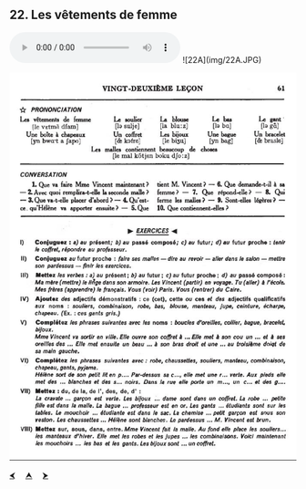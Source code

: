 ## 22. Les vêtements de femme

  <audio controls>
    <source src="sound/22A.mp3"></source>
  </audio>
![22A](img/22A.JPG)

![22B](img/22B.JPG)

<p>
  <a href='21.html' title='Önceki sayfa'>⮜</a>&emsp;
  <a href='..' title='Ana sayfa'>⮝</a>&emsp;
  <a href='23.html' title='Sonraki sayfa'>⮞</a>
</p>